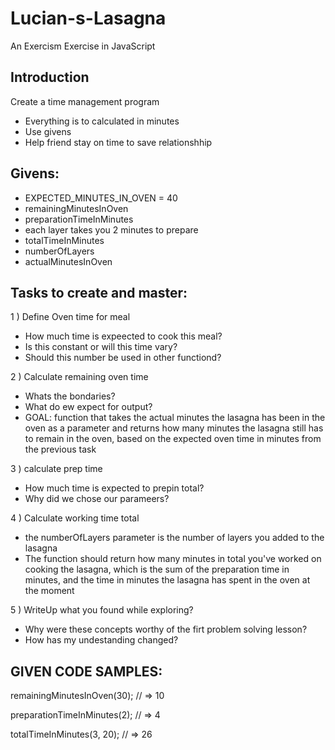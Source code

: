 # Lucian-s-Lasagna 
An Exercism Exercise in JavaScript

Introduction
--

Create a time management program
* Everything is to calculated in minutes 
* Use givens
* Help friend stay on time to save relationshhip

Givens:
-
* EXPECTED_MINUTES_IN_OVEN = 40
* remainingMinutesInOven 
* preparationTimeInMinutes
* each layer takes you 2 minutes to prepare
* totalTimeInMinutes
* numberOfLayers
* actualMinutesInOven



Tasks to create and master:
--

1 ) Define Oven time for meal
- How much time is expeected to cook this meal?
- Is this constant or will this time vary?
- Should this number be used in other functiond?

2 ) Calculate remaining oven time 
- Whats the bondaries?
- What do ew expect for output?
- GOAL: function that takes the actual minutes the lasagna has been in the oven as a parameter and returns how many minutes the lasagna still has to remain in the oven, based on the expected oven time in minutes from the previous task

3 ) calculate prep time
- How much time is expected to prepin total?
- Why did we chose our parameers?

4 ) Calculate working time total
- the numberOfLayers parameter is the number of layers you added to the lasagna
- The function should return how many minutes in total you've worked on cooking the lasagna, which is the sum of the preparation time in minutes, and the time in minutes the lasagna has spent in the oven at the moment

5 ) WriteUp what you found while exploring?
- Why were these concepts worthy of the firt problem solving lesson?
- How has my undestanding changed?



GIVEN CODE SAMPLES:
--

remainingMinutesInOven(30);
// => 10

preparationTimeInMinutes(2);
// => 4

totalTimeInMinutes(3, 20);
// => 26
